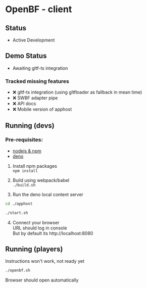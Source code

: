# OpenBF - client

## Status
- Active Development

## Demo Status
- Awaiting gltf-ts integration

### Tracked missing features
- ❌ gltf-ts integration (using gltfloader as fallback in mean time)
- ❌ SWBF adapter pipe
- ❌ API docs
- ❌ Mobile version of apphost

## Running (devs)
### Pre-requisites:
- [nodejs & npm](https://nodejs.org)
- [deno](https://deno.land)

1. Install npm packages<br/>
`npm install`

2. Build using webpack/babel<br/>
`./build.sh`

3. Run the deno local content server
```bash
cd ./apphost

./start.sh
```

4. Connect your browser<br/>
URL should log in console<br/>
But by default its http://localhost:8080

## Running (players)
Instructions won't work, not ready yet

```bash
./openbf.sh
```
Browser should open automatically

